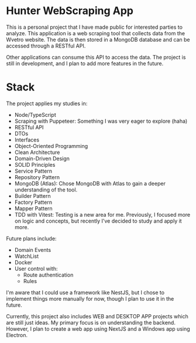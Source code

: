 # Hunter WebScraping App

This is a personal project that I have made public for interested parties to analyze. This application is a web scraping tool that collects data from the Wvetro website. The data is then stored in a MongoDB database and can be accessed through a RESTful API.

Other applications can consume this API to access the data. The project is still in development, and I plan to add more features in the future.

# Stack

The project applies my studies in:

- Node/TypeScript
- Scraping with Puppeteer: Something I was very eager to explore (haha)
- RESTful API
- DTOs
- Interfaces
- Object-Oriented Programming
- Clean Architecture
- Domain-Driven Design
- SOLID Principles
- Service Pattern
- Repository Pattern
- MongoDB (Atlas): Chose MongoDB with Atlas to gain a deeper understanding of the tool.
- Builder Pattern
- Factory Pattern
- Mapper Pattern
- TDD with Vitest: Testing is a new area for me. Previously, I focused more on logic and concepts, but recently I've decided to study and apply it more.

Future plans include:

- Domain Events
- WatchList
- Docker
- User control with:
  - Route authentication
  - Rules

I'm aware that I could use a framework like NestJS, but I chose to implement things more manually for now, though I plan to use it in the future.

Currently, this project also includes WEB and DESKTOP APP projects which are still just ideas. My primary focus is on understanding the backend. However, I plan to create a web app using NextJS and a Windows app using Electron.
